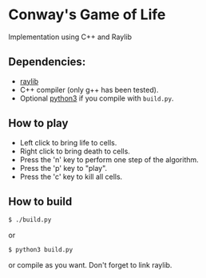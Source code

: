 # Conway's Game of Life

Implementation using C++ and Raylib

## Dependencies:
 - [raylib](https://www.raylib.com/)
 - C++ compiler (only g++ has been tested).
 - Optional [python3](https://www.python.org/) if you compile with ```build.py```.

## How to play
 - Left click to bring life to cells.
 - Right click to bring death to cells.
 - Press the 'n' key to perform one step of the algorithm.
 - Press the 'p' key to "play".
 - Press the 'c' key to kill all cells.

## How to build
```bash
$ ./build.py
```

or

```bash
$ python3 build.py
```

or compile as you want. Don't forget to link raylib.
